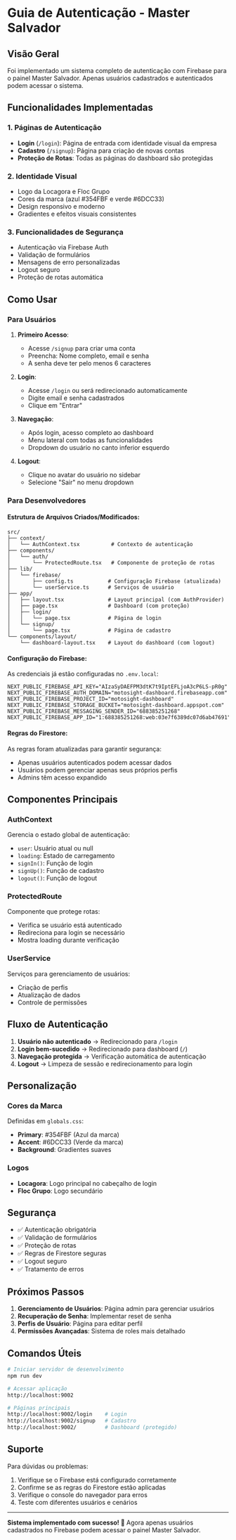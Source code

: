 # Guia de Autenticação - Master Salvador

## Visão Geral

Foi implementado um sistema completo de autenticação com Firebase para o painel Master Salvador. Apenas usuários cadastrados e autenticados podem acessar o sistema.

## Funcionalidades Implementadas

### 1. **Páginas de Autenticação**
- **Login** (`/login`): Página de entrada com identidade visual da empresa
- **Cadastro** (`/signup`): Página para criação de novas contas
- **Proteção de Rotas**: Todas as páginas do dashboard são protegidas

### 2. **Identidade Visual**
- Logo da Locagora e Floc Grupo
- Cores da marca (azul #354FBF e verde #6DCC33)
- Design responsivo e moderno
- Gradientes e efeitos visuais consistentes

### 3. **Funcionalidades de Segurança**
- Autenticação via Firebase Auth
- Validação de formulários
- Mensagens de erro personalizadas
- Logout seguro
- Proteção de rotas automática

## Como Usar

### Para Usuários

1. **Primeiro Acesso**:
   - Acesse `/signup` para criar uma conta
   - Preencha: Nome completo, email e senha
   - A senha deve ter pelo menos 6 caracteres

2. **Login**:
   - Acesse `/login` ou será redirecionado automaticamente
   - Digite email e senha cadastrados
   - Clique em "Entrar"

3. **Navegação**:
   - Após login, acesso completo ao dashboard
   - Menu lateral com todas as funcionalidades
   - Dropdown do usuário no canto inferior esquerdo

4. **Logout**:
   - Clique no avatar do usuário no sidebar
   - Selecione "Sair" no menu dropdown

### Para Desenvolvedores

#### Estrutura de Arquivos Criados/Modificados:

```
src/
├── context/
│   └── AuthContext.tsx          # Contexto de autenticação
├── components/
│   └── auth/
│       └── ProtectedRoute.tsx   # Componente de proteção de rotas
├── lib/
│   └── firebase/
│       ├── config.ts           # Configuração Firebase (atualizada)
│       └── userService.ts      # Serviços de usuário
├── app/
│   ├── layout.tsx              # Layout principal (com AuthProvider)
│   ├── page.tsx                # Dashboard (com proteção)
│   ├── login/
│   │   └── page.tsx            # Página de login
│   └── signup/
│       └── page.tsx            # Página de cadastro
└── components/layout/
    └── dashboard-layout.tsx    # Layout do dashboard (com logout)
```

#### Configuração do Firebase:

As credenciais já estão configuradas no `.env.local`:
```env
NEXT_PUBLIC_FIREBASE_API_KEY="AIzaSyDAEFPM3dtK7t9IptEFLjoA3cP6LS-pR0g"
NEXT_PUBLIC_FIREBASE_AUTH_DOMAIN="motosight-dashboard.firebaseapp.com"
NEXT_PUBLIC_FIREBASE_PROJECT_ID="motosight-dashboard"
NEXT_PUBLIC_FIREBASE_STORAGE_BUCKET="motosight-dashboard.appspot.com"
NEXT_PUBLIC_FIREBASE_MESSAGING_SENDER_ID="688385251268"
NEXT_PUBLIC_FIREBASE_APP_ID="1:688385251268:web:03e7f6389dc07d6ab47691"
```

#### Regras do Firestore:

As regras foram atualizadas para garantir segurança:
- Apenas usuários autenticados podem acessar dados
- Usuários podem gerenciar apenas seus próprios perfis
- Admins têm acesso expandido

## Componentes Principais

### AuthContext
Gerencia o estado global de autenticação:
- `user`: Usuário atual ou null
- `loading`: Estado de carregamento
- `signIn()`: Função de login
- `signUp()`: Função de cadastro
- `logout()`: Função de logout

### ProtectedRoute
Componente que protege rotas:
- Verifica se usuário está autenticado
- Redireciona para login se necessário
- Mostra loading durante verificação

### UserService
Serviços para gerenciamento de usuários:
- Criação de perfis
- Atualização de dados
- Controle de permissões

## Fluxo de Autenticação

1. **Usuário não autenticado** → Redirecionado para `/login`
2. **Login bem-sucedido** → Redirecionado para dashboard (`/`)
3. **Navegação protegida** → Verificação automática de autenticação
4. **Logout** → Limpeza de sessão e redirecionamento para login

## Personalização

### Cores da Marca
Definidas em `globals.css`:
- **Primary**: #354FBF (Azul da marca)
- **Accent**: #6DCC33 (Verde da marca)
- **Background**: Gradientes suaves

### Logos
- **Locagora**: Logo principal no cabeçalho de login
- **Floc Grupo**: Logo secundário

## Segurança

- ✅ Autenticação obrigatória
- ✅ Validação de formulários
- ✅ Proteção de rotas
- ✅ Regras de Firestore seguras
- ✅ Logout seguro
- ✅ Tratamento de erros

## Próximos Passos

1. **Gerenciamento de Usuários**: Página admin para gerenciar usuários
2. **Recuperação de Senha**: Implementar reset de senha
3. **Perfis de Usuário**: Página para editar perfil
4. **Permissões Avançadas**: Sistema de roles mais detalhado

## Comandos Úteis

```bash
# Iniciar servidor de desenvolvimento
npm run dev

# Acessar aplicação
http://localhost:9002

# Páginas principais
http://localhost:9002/login    # Login
http://localhost:9002/signup   # Cadastro
http://localhost:9002/         # Dashboard (protegido)
```

## Suporte

Para dúvidas ou problemas:
1. Verifique se o Firebase está configurado corretamente
2. Confirme se as regras do Firestore estão aplicadas
3. Verifique o console do navegador para erros
4. Teste com diferentes usuários e cenários

---

**Sistema implementado com sucesso! 🚀**
Agora apenas usuários cadastrados no Firebase podem acessar o painel Master Salvador.